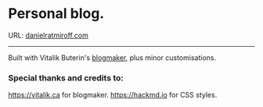 # Personal blog.

URL: [danielratmiroff.com](https://www.danielratmiroff.com)

---

Built with Vitalik Buterin's [blogmaker](https://github.com/vbuterin/blogmaker), plus minor customisations.

### Special thanks and credits to:

https://vitalik.ca for blogmaker.
https://hackmd.io for CSS styles.

